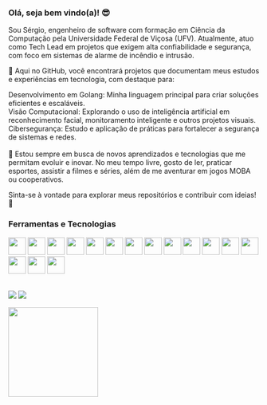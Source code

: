 ### Olá, seja bem vindo(a)! 😎

Sou Sérgio, engenheiro de software com formação em Ciência da Computação pela Universidade Federal de Viçosa (UFV). Atualmente, atuo como Tech Lead em projetos que exigem alta confiabilidade e segurança, com foco em sistemas de alarme de incêndio e intrusão.

🔭 Aqui no GitHub, você encontrará projetos que documentam meus estudos e experiências em tecnologia, com destaque para:

Desenvolvimento em Golang: Minha linguagem principal para criar soluções eficientes e escaláveis.</br>
Visão Computacional: Explorando o uso de inteligência artificial em reconhecimento facial, monitoramento inteligente e outros projetos visuais.</br>
Cibersegurança: Estudo e aplicação de práticas para fortalecer a segurança de sistemas e redes.</br></br>
🧐 Estou sempre em busca de novos aprendizados e tecnologias que me permitam evoluir e inovar. No meu tempo livre, gosto de ler, praticar esportes, assistir a filmes e séries, além de me aventurar em jogos MOBA ou cooperativos.</br>

Sinta-se à vontade para explorar meus repositórios e contribuir com ideias! 🚀



### Ferramentas e Tecnologias
<div display="flex" margin="10px">
  <img src="https://cdn.jsdelivr.net/gh/devicons/devicon/icons/c/c-plain.svg" width="35" height="35"/>
  <img src="https://cdn.jsdelivr.net/gh/devicons/devicon/icons/cplusplus/cplusplus-plain.svg" width="35" height="35"/>
  <img src="https://cdn.jsdelivr.net/gh/devicons/devicon/icons/javascript/javascript-original.svg" width="35" height="35"/>
  <img src="https://cdn.jsdelivr.net/gh/devicons/devicon/icons/typescript/typescript-original.svg" width="35" height="35"/>
  <img src="https://cdn.jsdelivr.net/gh/devicons/devicon/icons/nodejs/nodejs-original.svg" width="35" height="35"/>
  <img src="https://cdn.jsdelivr.net/gh/devicons/devicon/icons/express/express-original.svg" width="35" height="35"/>
  <img src="https://cdn.jsdelivr.net/gh/devicons/devicon/icons/nextjs/nextjs-original.svg" width="35" height="35"/>
  <img src="https://cdn.jsdelivr.net/gh/devicons/devicon/icons/python/python-original.svg" width="35" height="35"/>
  <img src="https://cdn.jsdelivr.net/gh/devicons/devicon/icons/git/git-original.svg" width="35" height="35"/>
  <img src="https://cdn.jsdelivr.net/gh/devicons/devicon/icons/mysql/mysql-original.svg" width="35" height="35"/>
  <img src="https://cdn.jsdelivr.net/gh/devicons/devicon/icons/postgresql/postgresql-plain.svg" width="35" height="35"/>
  <img src="https://cdn.jsdelivr.net/gh/devicons/devicon/icons/firebase/firebase-plain.svg" width="35" height="35"/>
  <img src="https://cdn.jsdelivr.net/gh/devicons/devicon/icons/mongodb/mongodb-original.svg" width="35" height="35"/>
  <img src="https://cdn.jsdelivr.net/gh/devicons/devicon/icons/graphql/graphql-plain.svg" width="35" height="35"/>
  <img src="https://cdn.jsdelivr.net/gh/devicons/devicon/icons/docker/docker-original.svg" width="35" height="35"/>
  <img src="https://cdn.jsdelivr.net/gh/devicons/devicon/icons/jquery/jquery-plain-wordmark.svg" width="35" height="35" />
<div/>
<br/>

<a href = "https://github.com/Sergiios"><img src="https://img.shields.io/badge/github-%2312100E.svg?&style=for-the-badge&logo=github&logoColor=white" target="_blank"></a>
<a href = "https://www.linkedin.com/in/sergio-santos-715553226/"><img src="https://img.shields.io/badge/linkedin-%230077B5.svg?&style=for-the-badge&logo=linkedin&logoColor=white" target="_blank"></a>

  <div>
    <a href="https://github.com/Sergiios">
    <img height="180em" src="https://github-readme-stats.vercel.app/api/top-langs/?username=Sergiios&layout=compact&langs_count=6&theme=dracula"/>
  </div>



